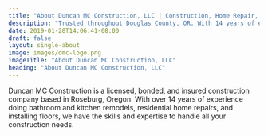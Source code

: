 ```yaml
---
title: "About Duncan MC Construction, LLC | Construction, Home Repair, Handyman Contractor in Roseburg Oregon 97471"
description: "Trusted throughout Douglas County, OR. With 14 years of experience in new construction, small remodels of both small commercial and residential. "
date: 2019-01-28T14:06:41-08:00
draft: false
layout: single-about
image: images/dmc-logo.png
imageTitle: "About Duncan MC Construction, LLC"
heading: "About Duncan MC Construction, LLC"
---
```


Duncan MC Construction is a licensed, bonded, and insured construction company based in Roseburg, Oregon. With over 14 years of experience doing bathroom and kitchen remodels, residential home repairs, and installing floors, we have the skills and expertise to handle all your construction needs.